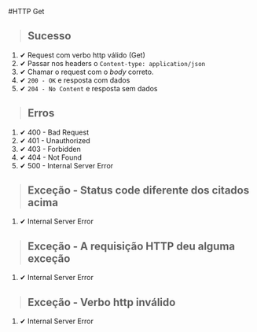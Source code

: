 #HTTP Get

> ## Sucesso

1. ✔ Request com verbo http válido (Get)
2. ✔ Passar nos headers o `Content-type: application/json`
3. ✔ Chamar o request com o _body_ correto.
4. ✔ `200 - OK` e resposta com dados
5. ✔ `204 - No Content` e resposta sem dados

> ## Erros

1. ✔ 400 - Bad Request
2. ✔ 401 - Unauthorized
3. ✔ 403 - Forbidden
4. ✔ 404 - Not Found
5. ✔ 500 - Internal Server Error

> ## Exceção - Status code diferente dos citados acima
1. ✔ Internal Server Error

> ## Exceção - A requisição HTTP deu alguma exceção
1. ✔ Internal Server Error

> ## Exceção - Verbo http inválido
1. ✔ Internal Server Error
